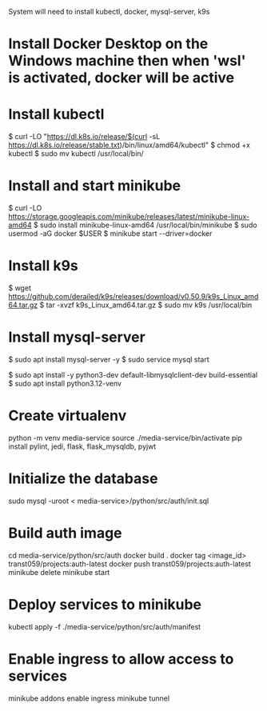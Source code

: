 System will need to install kubectl, docker, mysql-server, k9s
# Install Docker Desktop on the Windows machine then when 'wsl' is activated, docker will be active

# Install kubectl
$ curl -LO "https://dl.k8s.io/release/$(curl -sL https://dl.k8s.io/release/stable.txt)/bin/linux/amd64/kubectl"
$ chmod +x kubectl
$ sudo mv kubectl /usr/local/bin/

# Install and start minikube
$ curl -LO https://storage.googleapis.com/minikube/releases/latest/minikube-linux-amd64
$ sudo install minikube-linux-amd64 /usr/local/bin/minikube
$ sudo usermod -aG docker $USER
$ minikube start --driver=docker

# Install k9s
$ wget https://github.com/derailed/k9s/releases/download/v0.50.9/k9s_Linux_amd64.tar.gz
$ tar -xvzf k9s_Linux_amd64.tar.gz
$ sudo mv k9s /usr/local/bin

# Install mysql-server
$ sudo apt install mysql-server -y
$ sudo service mysql start

$ sudo apt install -y python3-dev default-libmysqlclient-dev build-essential
$ sudo apt install python3.12-venv

# Create virtualenv
python -m venv media-service
source ./media-service/bin/activate
pip install pylint, jedi, flask, flask_mysqldb, pyjwt

# Initialize the database
sudo mysql -uroot < media-service>/python/src/auth/init.sql


# Build auth image
cd media-service/python/src/auth
docker build .
docker tag <image_id> transt059/projects:auth-latest
docker push transt059/projects:auth-latest
minikube delete
minikube start

# Deploy services to minikube
kubectl apply -f ./media-service/python/src/auth/manifest

# Enable ingress to allow access to services
minikube addons enable ingress
minikube tunnel
